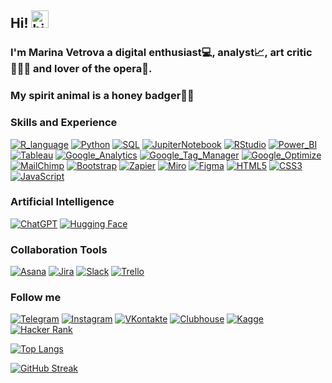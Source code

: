 ## Hi! <img src="https://user-images.githubusercontent.com/1303154/88677602-1635ba80-d120-11ea-84d8-d263ba5fc3c0.gif" width="28px" alt="hi">
### I'm Marina Vetrova a digital enthusiast💻, analyst📈, art critic👩🏻‍🎓 and lover of the opera🎼.
### My spirit animal is a honey badger🍯🦡

### Skills and Experience
[![R_language](https://img.shields.io/badge/-R-090909?style=for-the-badge&logo=r&logoColor=276DC3)]()
[![Python](https://img.shields.io/badge/-Python-090909?style=for-the-badge&logo=python&logoColor=yellow)]()
[![SQL](https://img.shields.io/badge/-SQL-090909?style=for-the-badge&logo=PostgreSQL&logoColor=blue)]()
[![JupiterNotebook](https://img.shields.io/badge/-JupyterHub-090909?style=for-the-badge&logo=Jupyter&logoColor=FF4A00)]()
[![RStudio](https://img.shields.io/badge/-RStudio-090909?style=for-the-badge&logo=RStudio&logoColor=75AADB)]()
[![Power_BI](https://img.shields.io/badge/-Power_BI-090909?style=for-the-badge&logo=power-bi&logoColor=F2C811)]()
[![Tableau](https://img.shields.io/badge/-Tableau-090909?style=for-the-badge&logo=Tableau&logoColor=E97627)]()
[![Google_Analytics](https://img.shields.io/badge/-Google_Analytics-090909?style=for-the-badge&logo=google-analytics&logoColor=E37400)]()
[![Google_Tag_Manager](https://img.shields.io/badge/-GTM-090909?style=for-the-badge&logo=google-tag-manager&logoColor=246FDB)]()
[![Google_Optimize](https://img.shields.io/badge/-Google_Optimize-090909?style=for-the-badge&logo=google-optimize&logoColor=B366F6)]()
[![MailChimp](https://img.shields.io/badge/-MailChimp-090909?style=for-the-badge&logo=MailChimp&logoColor=FFE01B)]()
[![Bootstrap](https://img.shields.io/badge/-Bootstrap-090909?style=for-the-badge&logo=bootstrap&logoColor=7952B3)]()
[![Zapier](https://img.shields.io/badge/-Zapier-090909?style=for-the-badge&logo=zapier&logoColor=FF4A00)]()
[![Miro](https://img.shields.io/badge/-Miro-090909?style=for-the-badge&logo=miro&logoColor=F2C811)](https://miro.com/app/board/o9J_knnnqGQ=/)
[![Figma](https://img.shields.io/badge/-Figma-090909?style=for-the-badge&logo=figma&logoColor=F24E1E)]()
[![HTML5](https://img.shields.io/badge/-HTML5-090909?style=for-the-badge&logo=HTML5&logoColor=E34F26)]()
[![CSS3](https://img.shields.io/badge/-CSS3-090909?style=for-the-badge&logo=CSS3&logoColor=1572B6)]()
[![JavaScript](https://img.shields.io/badge/-JavaScript-090909?style=for-the-badge&logo=JavaScript&logoColor=F7DF1E)]()

### Artificial Intelligence

[![ChatGPT](https://img.shields.io/badge/-ChatGPT-090909?style=for-the-badge&logo=openai&logoColor=white)]()
[![Hugging Face](https://img.shields.io/badge/Hugging%20face-090909?style=for-the-badge&logo=huggingface&logoColor=yellow)](https://huggingface.co/marinavetrova)

### Collaboration Tools

[![Asana](https://img.shields.io/badge/-Asana-090909?style=for-the-badge&logo=asana&logoColor=fff)]()
[![Jira](https://img.shields.io/badge/-Jira-090909?style=for-the-badge&logo=jira&logoColor=fff)]() 
[![Slack](https://img.shields.io/badge/-Slack-090909?style=for-the-badge&logo=slack&logoColor=fff)]()
[![Trello](https://img.shields.io/badge/-Trello-090909?style=for-the-badge&logo=trello&logoColor=fff)]() 

### Follow me
[![Telegram](https://img.shields.io/badge/-Telegram-090909?style=for-the-badge&logo=Telegram&logoColor=26A5E4)](https://t.me/marinavetrova)
[![Instagram](https://img.shields.io/badge/-Instagram-090909?style=for-the-badge&logo=Instagram&logoColor=E4405F)](https://www.instagram.com/marina.d.vetrova)
[![VKontakte](https://img.shields.io/badge/-VKontakte-090909?style=for-the-badge&logo=VK&logoColor=4680C2)](https://vk.com/marina_veter)
[![Clubhouse](https://img.shields.io/badge/-Clubhouse-090909?style=for-the-badge&logo=Clubhouse&logoColor=6515DD)](https://www.joinclubhouse.com/@marinavetrova)
[![Kagge](https://img.shields.io/badge/-Kaggle-090909?style=for-the-badge&logo=kaggle&logoColor=20BEFF)](https://www.kaggle.com/marinavetrova)
[![Hacker Rank](https://img.shields.io/badge/-Hacker%20Rank-00000?style=for-the-badge&logo=hackerrank&logoColor=white)](https://www.hackerrank.com/profile/marina_vetrova)

[![Top Langs](https://github-readme-stats.vercel.app/api/top-langs/?username=MarinaDVetrova&layout=compact&langs_count=8&theme=highcontrast)]()

[![GitHub Streak](http://github-readme-streak-stats.herokuapp.com?user=MarinaDVetrova&theme=dark&background=000000)](https://git.io/streak-stats)
